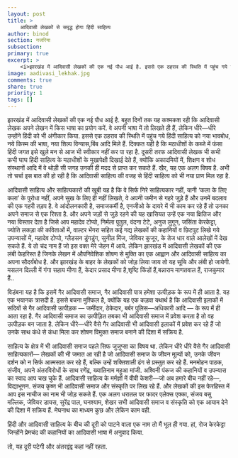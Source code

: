 ```yaml
---
layout: post
title: >
    आदिवासी लेखकों से समृद्ध होगा हिंदी साहित्य
author: binod
section: नजरिया
subsection:
primary: true
excerpt: >
    <i>झारखंड में आदिवासी लेखकों की एक नई पौध आई है. इससे एक ठहराव की स्थिति में पहुंच गये हिंदी साहित्य को नया भावबोध, नये किस्म की भाषा, नया शिल्प विन्यास,बिंब आदि मिले हैं. वे अपनी भाषा में तो लिखते ही हैं, लेकिन धीरे—धीरे उन्होंने हिंदी को भी अंगीकार किया.</i>
image: aadivasi_lekhak.jpg
comments: true
share: true
priority: 1
tags: []
---
```


झारखंड में आदिवासी लेखकों की एक नई पौध आई है. बहुत दिनों तक यह कश्मकश रही कि आदिवासी लेखक अपने लेखन में किस भाषा का प्रयोग करें. वे अपनी भाषा में तो लिखते ही हैं, लेकिन धीरे—धीरे उन्होंने हिंदी को भी अंगीकार किया. इससे एक ठहराव की स्थिति में पहुंच गये हिंदी साहित्य को नया भावबोध, नये किस्म की भाषा, नया शिल्प विन्यास,बिंब आदि मिले हैं. दिक्कत यही है कि मठाधीशों के कब्जे में फंसा हिंदी जगत इसे खुले मन से आज भी स्वीकार नहीं कर पा रहा है. दूसरी तरफ आदिवासी लेखक भी कभी कभी घाघ हिंदी साहित्य के मठाधीशों के मुखापेक्षी दिखाई देते हैं, क्योंकि अकादमियों में, शिक्षण व शोध संस्थानों आदि में वे थोड़ी सी जगह उनकी ही मदद से प्राप्त कर सकते हैं. खैर, यह एक अलग विषय है. अभी तो चर्चा इस बात की हो रही है कि आदिवासी साहित्य की वजह से हिंदी साहित्य को भी नया प्राण मिल रहा है.

आदिवासी साहित्य और साहित्यकारों की खूबी यह है कि वे सिर्फ निरे साहित्यकार नहीं, यानी ‘कला के लिए कला’ के पुरोधा नहीं, अपने सुख के लिए ही नहीं लिखते, वे अपनी जमीन से गहरे जुड़े हैं और उनमें बदलाव की एक गहरी तड़प है. वे आंदोलनकारी है, समाजकर्मी है, एनजीओ के दायरे में भी काम कर रहे हैं तो उनका अपने समाज से एक रिश्ता है. और अपने जड़ों से जुड़े रहने की यह खासियत उन्हें एक नया क्षितिज और नया विस्तार देता है जिसे आप महादेव टोप्पो, निर्मला पुतुल, वंदना टेटे, अनुज लुगून, जसिंता केरकेट्टा, ज्योति लकड़ा की कविताओं में, वाल्टर भेंगरा सहित कई गद्य लेखकों की कहानियों व छिटपुट लिखे गये उपन्यासों में, महादेव टोप्पो, ग्लैडसन डुंगडुंग, सुनील मिंज, जेवियर कुजूर, के तेज धार वाले आलेखों में देख सकते हैं. ये तो चंद नाम हैं जो इस वक्त मेरे जेहन में आये. लेकिन झारखंड में आदिवासी लेखकों की एक लंबी फेहरिस्त है जिनके लेखन में औपनिवेशिक शोषण से मुक्ति का एक आह्वान और आदिवासी साहित्य का अपना सौदर्यंबोध है. और झारखंड के बाहर के लेखकों को जोड़ लिया जाय तो यह सूचि और लंबी हो जायेगी. मसलन दिल्ली में गंगा सहाय मीणा हैं, केदार प्रसाद मीणा है,शृष्टि किंडों हैं,बन्नाराम माणतवाल हैं, राजकुमार हैं..

विडंबना यह है कि इसमें गैर आदिवासी समाज, गैर आदिवासी पात्र हमेशा उत्पीड़क के रूप में ही आता है. यह एक भयानक त्रासदी है. इससे बचना मुश्किल है, क्योंकि यह एक कड़वा यथार्थ है कि आदिवासी इलाकों में सदियों से गैर आदिवासी उत्पीड़क — जमींदार, ठेकेदार, बर्बर पुलिस—अधिकारी आदि — के रूप में ही आता रहा है. गैर आदिवासी समाज का उत्पीड़ित तबका भी आदिवासी समाज में प्रवेश करता है तो वह उत्पीड़क बन जाता है. लेकिन धीरे—धीरे वैसे गैर आदिवासी भी आदिवासी इलाकों में प्रवेश कर रहे हैं जो उनके साथ कंधे से कंधा मिला कर शोषण विमुक्त समाज बनाने की दिशा में सक्रिय है.

साहित्य के क्षेत्र में भी आदिवासी समाज पहले सिफ जुजुप्सा का विषय था. लेकिन धीरे धीरे वैसे गैर आदिवासी साहित्यकारों— लेखकों की भी जमात आ रही है जो आदिवासी समाज के जीवन मूल्यों को, उनके जीवन दर्शन को न सिर्फ आत्मसात कर रहे हैं, बल्कि उन्हें शक्तिशाली ढंग से प्रस्तुत कर रहे हैं. मनमोहन पाठक, संजीव, अपने अंतरविरोधों के साथ रणेंद्र, ख्यातिनाम महुआ मांजी. अश्विनी पंकज की कहानियों व उपन्यास का स्वाद आप चख चुके हैं. आदिवासी साहित्य के मर्मज्ञों में वीवी केशरी—जो अब हमारे बीच नहीं रहे—, विद्याभूणन. संजय कृष्ण भी आदिवासी समाज और संस्कृति पर लिख रहे हैं. और लेखकों की इस फेरहिस्त में आप इस नाचीज का नाम भी जोड़ सकते हैं. एक अलग धरातल पर फादर एलेक्स एक्का, संजय बसु मल्लिक, जेवियर डायस, सुरेंद्र पाल, घनश्याम, शेखर सभी आदिवासी समाज व संस्कृति को एक आयाम देने की दिशा में सक्रिय हैं. मेघनाथ का माध्यम कुछ और लेकिन काम वही.

हिंदी और आदिवासी साहित्य के बीच की दूरी को पाटने वाला एक नाम तो मैं भूल ही गया. हां, रोज केरकेट्टा जिन्होंने प्रेमचंद की कहानियों का आदिवासी भाषा में अनुवाद किया.

तो, यह दूरी पटेगी और अंतरद्वंद्व कहां नहीं रहता.